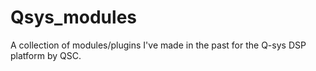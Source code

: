 # Qsys_modules
A collection of modules/plugins I've made in the past for the Q-sys DSP platform by QSC.  
